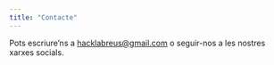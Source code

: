 ```yaml
---
title: "Contacte"
---
```


Pots escriure’ns a hacklabreus@gmail.com o seguir-nos a les nostres xarxes socials.
